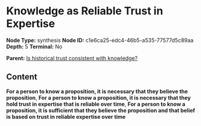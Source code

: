 # Knowledge as Reliable Trust in Expertise

**Node Type:** synthesis
**Node ID:** c1e6ca25-edc4-46b5-a535-77577d5c89aa
**Depth:** 5
**Terminal:** No

**Parent:** [Is historical trust consistent with knowledge?](is-historical-trust-consistent-with-knowledge-antithesis-1766b114-bca0-4896-b657-c318f6a5389e.md)

## Content

**For a person to know a proposition, it is necessary that they believe the proposition**, **For a person to know a proposition, it is necessary that they hold trust in expertise that is reliable over time**, **For a person to know a proposition, it is sufficient that they believe the proposition and that belief is based on trust in reliable expertise over time**
